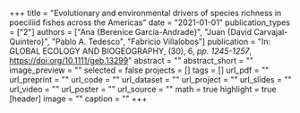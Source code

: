 +++
title = "Evolutionary and environmental drivers of species richness in poeciliid fishes across the Americas"
date = "2021-01-01"
publication_types = ["2"]
authors = ["Ana {Berenice Garcia-Andrade}", "Juan {David Carvajal-Quintero}", "Pablo A. Tedesco", "Fabricio Villalobos"]
publication = "In: GLOBAL ECOLOGY AND BIOGEOGRAPHY, (30), 6, _pp. 1245-1257_, https://doi.org/10.1111/geb.13299"
abstract = ""
abstract_short = ""
image_preview = ""
selected = false
projects = []
tags = []
url_pdf = ""
url_preprint = ""
url_code = ""
url_dataset = ""
url_project = ""
url_slides = ""
url_video = ""
url_poster = ""
url_source = ""
math = true
highlight = true
[header]
image = ""
caption = ""
+++
